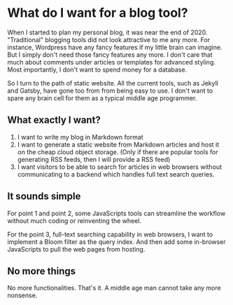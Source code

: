 # What do I want for a blog tool?

When I started to plan my personal blog, it was near the end of 2020. "Traditional" blogging tools did not look
attractive to me any more. For instance, Wordpress have any fancy features if my little brain can imagine. But I simply
don't need those fancy features any more. I don't care that much about comments under articles or templates for advanced
styling. Most importantly, I don't want to spend money for a database.

So I turn to the path of static website. All the current tools, such as Jekyll and Gatsby, have gone too from from being
easy to use. I don't want to spare any brain cell for them as a typical middle age programmer.

## What exactly I want?

1. I want to write my blog in Markdown format
2. I want to generate a static website from Markdown articles and host it on the cheap cloud object storage.
   (Only if there are popular tools for generating RSS feeds, then I will provide a RSS feed)
3. I want visitors to be able to search for articles in web browsers without communicating to a backend which handles full text
search queries.
   
## It sounds simple

For point 1 and point 2, some JavaScripts tools can streamline the workflow without much coding or reinventing the
wheel.

For the point 3, full-text searching capability in web browsers, I want to implement a Bloom filter as the query index.
And then add some in-browser JavaScripts to pull the web pages from hosting.

## No more things

No more functionalities. That's it. A middle age man cannot take any more nonsense.